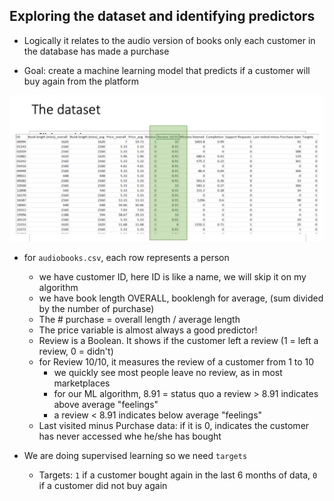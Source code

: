 ## Exploring the dataset and identifying predictors

- Logically it relates to the audio version of books only each customer in the database
  has made a purchase

- Goal: create a machine learning model that predicts if a customer will buy again from
  the platform



![](img/2020-10-11-11-49-46.png)  

- for `audiobooks.csv`, each row represents a person
  - we have customer ID, here ID is like a name, we will skip it on my algorithm
  - we have book length OVERALL, booklengh for average, (sum divided by the number of purchase)
  - The # purchase = overall length / average length
  - The price variable is almost always a good predictor!
  - Review is a Boolean. It shows if the customer left a review (1 = left a review, 0 = didn't)
  - for Review 10/10, it measures the review of a customer from 1 to 10
    - we quickly see most people leave no review, as in most marketplaces
    - for our ML algorithm, 8.91 = status quo a review > 8.91 indicates above average "feelings"
    - a review < 8.91 indicates below average "feelings"
  - Last visited minus Purchase data: if it is 0, indicates the customer has never accessed whe 
    he/she has bought

- We are doing supervised learning so we need `targets`
  - Targets: `1` if a customer bought again in the last 6 months of data, `0` if a customer did 
    not buy again





